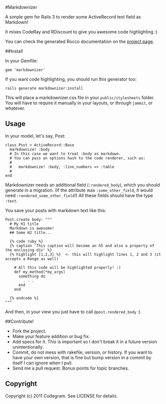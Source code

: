 #Markdownizer

A simple gem for Rails 3 to render some ActiveRecord text field as Markdown!

It mixes CodeRay and RDiscount to give you awesome code highlighting :)

You can check the generated Rocco documentation on the [project
page](http://codegram.github.com/markdownizer).

##Install

In your Gemfile:

    gem 'markdownizer'

If you want code highlighting, you should run this generator too:

    rails generate markdownizer:install

This will place a markdownizer.css file in your `public/stylesheets` folder.
You will have to require it manually in your layouts, or through `jammit`, or
whatever.

## Usage

In your model, let's say, Post:

    class Post < ActiveRecord::Base
      markdownize! :body
      # In this case we want to treat :body as markdown.
      # You can pass an options hash to the code renderer, such as:
      #
      #   markdownize! :body, :line_numbers => :table
      #
    end

Markdownizer needs an additional field (`:rendered_body`), which you should
generate in a migration. (If the attribute was `:some_other_field`, it would need
`:rendered_some_other_field`!) All these fields should have the type `:text`.

You save your posts with markdown text like this:

    Post.create body: """
      # My H1 title
      Markdown is awesome!
      ## Some H2 title...

      {% code ruby %}
      {% caption 'This caption will become an h5 and also a property of the enclosing div' %}
      {% highlight [1,2,3] %}  <- this will highlight lines 1, 2 and 3 (it accepts a Range as well)

        # All this code will be highlighted properly! :)
        def my_method(*my_args)
          something do
            . . .
          end
        end

      {% endcode %}
    """

And then, in your view you just have to call `@post.rendered_body` :)

##Contribute!

* Fork the project.
* Make your feature addition or bug fix.
* Add specs for it. This is important so I don't break it in a future
  version unintentionally.
* Commit, do not mess with rakefile, version, or history.
  If you want to have your own version, that is fine but bump version
  in a commit by itself I can ignore when I pull.
* Send me a pull request. Bonus points for topic branches.

## Copyright

Copyright (c) 2011 Codegram. See LICENSE for details.
